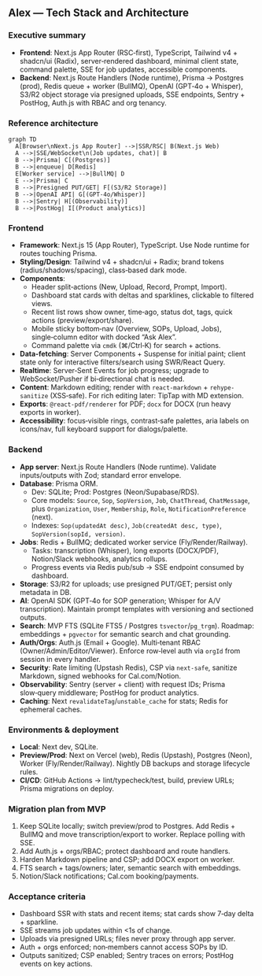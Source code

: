 ## Alex — Tech Stack and Architecture

### Executive summary
- **Frontend**: Next.js App Router (RSC‑first), TypeScript, Tailwind v4 + shadcn/ui (Radix), server‑rendered dashboard, minimal client state, command palette, SSE for job updates, accessible components.
- **Backend**: Next.js Route Handlers (Node runtime), Prisma → Postgres (prod), Redis queue + worker (BullMQ), OpenAI (GPT‑4o + Whisper), S3/R2 object storage via presigned uploads, SSE endpoints, Sentry + PostHog, Auth.js with RBAC and org tenancy.

### Reference architecture
```mermaid
graph TD
  A[Browser\nNext.js App Router] -->|SSR/RSC| B(Next.js Web)
  A -->|SSE/WebSocket\n(Job updates, chat)| B
  B -->|Prisma| C[(Postgres)]
  B -->|enqueue| D[Redis]
  E[Worker service] -->|BullMQ| D
  E -->|Prisma| C
  B -->|Presigned PUT/GET| F[(S3/R2 Storage)]
  B -->|OpenAI API| G[(GPT‑4o/Whisper)]
  B -->|Sentry| H[(Observability)]
  B -->|PostHog| I[(Product analytics)]
```

### Frontend
- **Framework**: Next.js 15 (App Router), TypeScript. Use Node runtime for routes touching Prisma.
- **Styling/Design**: Tailwind v4 + shadcn/ui + Radix; brand tokens (radius/shadows/spacing), class‑based dark mode.
- **Components**: 
  - Header split‑actions (New, Upload, Record, Prompt, Import).
  - Dashboard stat cards with deltas and sparklines, clickable to filtered views.
  - Recent list rows show owner, time‑ago, status dot, tags, quick actions (preview/export/share).
  - Mobile sticky bottom‑nav (Overview, SOPs, Upload, Jobs), single‑column editor with docked “Ask Alex”.
  - Command palette via `cmdk` (⌘/Ctrl‑K) for search + actions.
- **Data‑fetching**: Server Components + Suspense for initial paint; client state only for interactive filters/search using SWR/React Query.
- **Realtime**: Server‑Sent Events for job progress; upgrade to WebSocket/Pusher if bi‑directional chat is needed.
- **Content**: Markdown editing; render with `react-markdown` + `rehype-sanitize` (XSS‑safe). For rich editing later: TipTap with MD extension.
- **Exports**: `@react-pdf/renderer` for PDF; `docx` for DOCX (run heavy exports in worker).
- **Accessibility**: focus‑visible rings, contrast‑safe palettes, aria labels on icons/nav, full keyboard support for dialogs/palette.

### Backend
- **App server**: Next.js Route Handlers (Node runtime). Validate inputs/outputs with Zod; standard error envelope.
- **Database**: Prisma ORM.
  - Dev: SQLite; Prod: Postgres (Neon/Supabase/RDS).
  - Core models: `Source`, `Sop`, `SopVersion`, `Job`, `ChatThread`, `ChatMessage`, plus `Organization`, `User`, `Membership`, `Role`, `NotificationPreference` (next).
  - Indexes: `Sop(updatedAt desc)`, `Job(createdAt desc, type)`, `SopVersion(sopId, version)`.
- **Jobs**: Redis + BullMQ; dedicated worker service (Fly/Render/Railway).
  - Tasks: transcription (Whisper), long exports (DOCX/PDF), Notion/Slack webhooks, analytics rollups.
  - Progress events via Redis pub/sub → SSE endpoint consumed by dashboard.
- **Storage**: S3/R2 for uploads; use presigned PUT/GET; persist only metadata in DB.
- **AI**: OpenAI SDK (GPT‑4o for SOP generation; Whisper for A/V transcription). Maintain prompt templates with versioning and sectioned outputs.
- **Search**: MVP FTS (SQLite FTS5 / Postgres `tsvector`/`pg_trgm`). Roadmap: embeddings + `pgvector` for semantic search and chat grounding.
- **Auth/Orgs**: Auth.js (Email + Google). Multi‑tenant RBAC (Owner/Admin/Editor/Viewer). Enforce row‑level auth via `orgId` from session in every handler.
- **Security**: Rate limiting (Upstash Redis), CSP via `next-safe`, sanitize Markdown, signed webhooks for Cal.com/Notion.
- **Observability**: Sentry (server + client) with request IDs; Prisma slow‑query middleware; PostHog for product analytics.
- **Caching**: Next `revalidateTag`/`unstable_cache` for stats; Redis for ephemeral caches.

### Environments & deployment
- **Local**: Next dev, SQLite.
- **Preview/Prod**: Next on Vercel (web), Redis (Upstash), Postgres (Neon), Worker (Fly/Render/Railway). Nightly DB backups and storage lifecycle rules.
- **CI/CD**: GitHub Actions → lint/typecheck/test, build, preview URLs; Prisma migrations on deploy.

### Migration plan from MVP
1) Keep SQLite locally; switch preview/prod to Postgres. Add Redis + BullMQ and move transcription/export to worker. Replace polling with SSE.
2) Add Auth.js + orgs/RBAC; protect dashboard and route handlers.
3) Harden Markdown pipeline and CSP; add DOCX export on worker.
4) FTS search + tags/owners; later, semantic search with embeddings.
5) Notion/Slack notifications; Cal.com booking/payments.

### Acceptance criteria
- Dashboard SSR with stats and recent items; stat cards show 7‑day delta + sparkline.
- SSE streams job updates within <1s of change.
- Uploads via presigned URLs; files never proxy through app server.
- Auth + orgs enforced; non‑members cannot access SOPs by ID.
- Outputs sanitized; CSP enabled; Sentry traces on errors; PostHog events on key actions.


